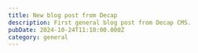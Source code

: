 ```yaml
---
title: New blog post from Decap
description: First general blog post from Decap CMS.
pubDate: 2024-10-24T11:18:00.000Z
category: general
---
```

